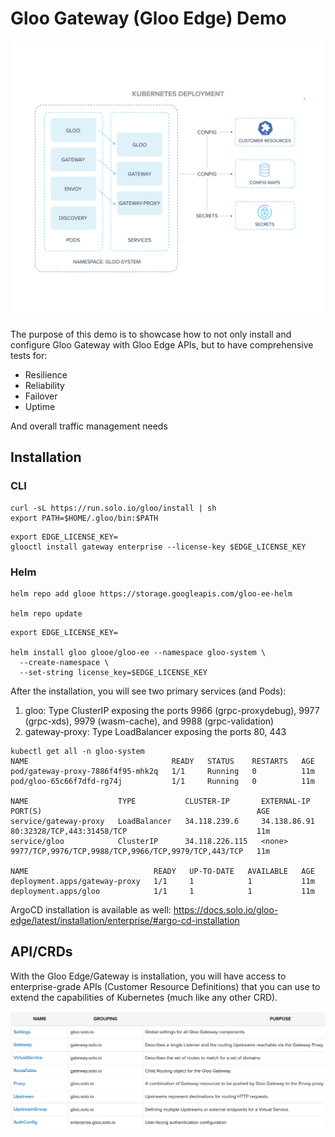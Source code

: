 # Gloo Gateway (Gloo Edge) Demo

![](images/1.png)

The purpose of this demo is to showcase how to not only install and configure Gloo Gateway with Gloo Edge APIs, but to have comprehensive tests for:

- Resilience
- Reliability
- Failover
- Uptime

And overall traffic management needs

## Installation

### CLI
```
curl -sL https://run.solo.io/gloo/install | sh
export PATH=$HOME/.gloo/bin:$PATH
```

```
export EDGE_LICENSE_KEY=
glooctl install gateway enterprise --license-key $EDGE_LICENSE_KEY
```

### Helm
```
helm repo add glooe https://storage.googleapis.com/gloo-ee-helm

helm repo update
```

```
export EDGE_LICENSE_KEY=

helm install gloo glooe/gloo-ee --namespace gloo-system \
  --create-namespace \
  --set-string license_key=$EDGE_LICENSE_KEY
```

After the installation, you will see two primary services (and Pods):
1. gloo: Type ClusterIP exposing the ports 9966 (grpc-proxydebug), 9977 (grpc-xds), 9979 (wasm-cache), and 9988 (grpc-validation)
2. gateway-proxy: Type LoadBalancer exposing the ports 80, 443

```
kubectl get all -n gloo-system
NAME                                READY   STATUS    RESTARTS   AGE
pod/gateway-proxy-7886f4f95-mhk2q   1/1     Running   0          11m
pod/gloo-65c66f7dfd-rg74j           1/1     Running   0          11m

NAME                    TYPE           CLUSTER-IP       EXTERNAL-IP    PORT(S)                                                AGE
service/gateway-proxy   LoadBalancer   34.118.239.6     34.138.86.91   80:32328/TCP,443:31458/TCP                             11m
service/gloo            ClusterIP      34.118.226.115   <none>         9977/TCP,9976/TCP,9988/TCP,9966/TCP,9979/TCP,443/TCP   11m

NAME                            READY   UP-TO-DATE   AVAILABLE   AGE
deployment.apps/gateway-proxy   1/1     1            1           11m
deployment.apps/gloo            1/1     1            1           11m
```

ArgoCD installation is available as well: https://docs.solo.io/gloo-edge/latest/installation/enterprise/#argo-cd-installation

## API/CRDs

With the Gloo Edge/Gateway is installation, you will have access to enterprise-grade APIs (Customer Resource Definitions) that you can use to extend the capabilities of Kubernetes (much like any other CRD).

![](images/2.png)